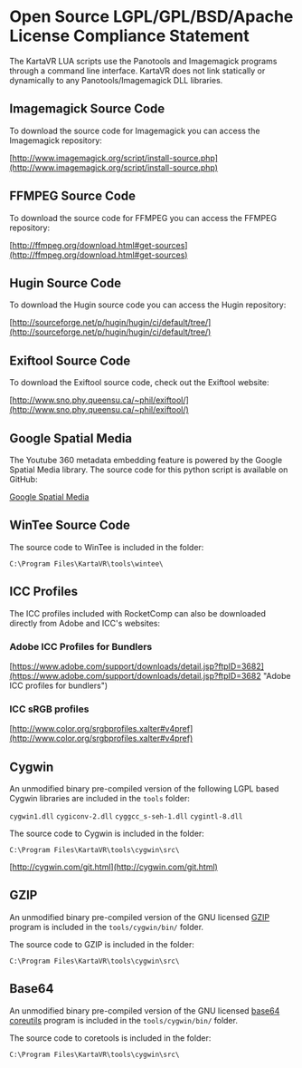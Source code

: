 # Open Source LGPL/GPL/BSD/Apache License Compliance Statement #

The KartaVR LUA scripts use the Panotools and Imagemagick programs through a command line interface. KartaVR does not link statically or dynamically to any Panotools/Imagemagick DLL libraries.

## Imagemagick Source Code ##

To download the source code for Imagemagick you can access the Imagemagick repository:

[http://www.imagemagick.org/script/install-source.php](http://www.imagemagick.org/script/install-source.php)

## FFMPEG Source Code ##

To download the source code for FFMPEG you can access the FFMPEG repository:

[http://ffmpeg.org/download.html#get-sources](http://ffmpeg.org/download.html#get-sources)

## Hugin Source Code ##

To download the Hugin source code you can access the Hugin repository:

[http://sourceforge.net/p/hugin/hugin/ci/default/tree/](http://sourceforge.net/p/hugin/hugin/ci/default/tree/)

## Exiftool Source Code ##

To download the Exiftool source code, check out the Exiftool website:

[http://www.sno.phy.queensu.ca/~phil/exiftool/](http://www.sno.phy.queensu.ca/~phil/exiftool/)

## Google Spatial Media ##

The Youtube 360 metadata embedding feature is powered by the Google Spatial Media library. The source code for this python script is available on GitHub:

[Google Spatial Media](https://github.com/google/spatial-media)

## WinTee Source Code ##

The source code to WinTee is included in the folder:

`C:\Program Files\KartaVR\tools\wintee\`

## ICC Profiles ##

The ICC profiles included with RocketComp can also be downloaded directly from Adobe and ICC's websites:

### Adobe ICC Profiles for Bundlers ###

[https://www.adobe.com/support/downloads/detail.jsp?ftpID=3682](https://www.adobe.com/support/downloads/detail.jsp?ftpID=3682 "Adobe ICC profiles for bundlers")

### ICC sRGB profiles ###
[http://www.color.org/srgbprofiles.xalter#v4pref](http://www.color.org/srgbprofiles.xalter#v4pref)

## Cygwin ##

An unmodified binary pre-compiled version of the following LGPL based Cygwin libraries are included in the `tools` folder:

`cygwin1.dll`
`cygiconv-2.dll`
`cyggcc_s-seh-1.dll`
`cygintl-8.dll`

The source code to Cygwin is included in the folder:

`C:\Program Files\KartaVR\tools\cygwin\src\`

[http://cygwin.com/git.html](http://cygwin.com/git.html)

## GZIP ##

An unmodified binary pre-compiled version of the GNU licensed [GZIP](https://www.gnu.org/software/gzip/) program is included in the `tools/cygwin/bin/` folder.

The source code to GZIP is included in the folder:

`C:\Program Files\KartaVR\tools\cygwin\src\`


## Base64 ##

An unmodified binary pre-compiled version of the GNU licensed [base64 coreutils](http://www.gnu.org/software/coreutils/) program is included in the `tools/cygwin/bin/` folder.

The source code to coretools is included in the folder:

`C:\Program Files\KartaVR\tools\cygwin\src\`


